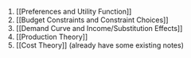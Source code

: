 1. [[Preferences and Utility Function]]
2. [[Budget Constraints and Constraint Choices]]
3. [[Demand Curve and Income/Substitution Effects]]
4. [[Production Theory]]
5. [[Cost Theory]] (already have some existing notes)
